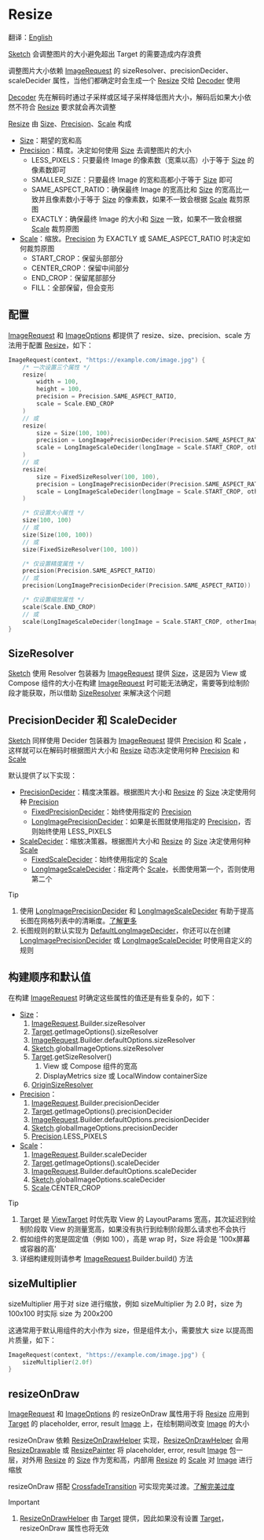 # Resize

翻译：[English](resize.md)

[Sketch] 会调整图片的大小避免超出 Target 的需要造成内存浪费

调整图片大小依赖 [ImageRequest] 的 sizeResolver、precisionDecider、scaleDecider
属性，当他们都确定时会生成一个 [Resize] 交给 [Decoder] 使用

[Decoder] 先在解码时通过子采样或区域子采样降低图片大小，解码后如果大小依然不符合 [Resize] 要求就会再次调整

[Resize] 由 [Size]、[Precision]、[Scale] 构成

* [Size]：期望的宽和高
* [Precision]：精度。决定如何使用 [Size] 去调整图片的大小
    * LESS_PIXELS：只要最终 Image 的像素数（宽乘以高）小于等于 [Size] 的像素数即可
    * SMALLER_SIZE：只要最终 Image 的宽和高都小于等于 [Size] 即可
    * SAME_ASPECT_RATIO：确保最终 Image 的宽高比和 [Size] 的宽高比一致并且像素数小于等于 [Size]
      的像素数，如果不一致会根据 [Scale] 裁剪原图
    * EXACTLY：确保最终 Image 的大小和 [Size] 一致，如果不一致会根据 [Scale] 裁剪原图
* [Scale]：缩放。[Precision] 为 EXACTLY 或 SAME_ASPECT_RATIO 时决定如何裁剪原图
    * START_CROP：保留头部部分
    * CENTER_CROP：保留中间部分
    * END_CROP：保留尾部部分
    * FILL：全部保留，但会变形

## 配置

[ImageRequest] 和 [ImageOptions] 都提供了 resize、size、precision、scale 方法用于配置 [Resize]，如下：

```kotlin
ImageRequest(context, "https://example.com/image.jpg") {
    /* 一次设置三个属性 */
    resize(
        width = 100,
        height = 100,
        precision = Precision.SAME_ASPECT_RATIO,
        scale = Scale.END_CROP
    )
    // 或
    resize(
        size = Size(100, 100),
        precision = LongImagePrecisionDecider(Precision.SAME_ASPECT_RATIO),
        scale = LongImageScaleDecider(longImage = Scale.START_CROP, otherImage = Scale.CENTER_CROP)
    )
    // 或
    resize(
        size = FixedSizeResolver(100, 100),
        precision = LongImagePrecisionDecider(Precision.SAME_ASPECT_RATIO),
        scale = LongImageScaleDecider(longImage = Scale.START_CROP, otherImage = Scale.CENTER_CROP)
    )

    /* 仅设置大小属性 */
    size(100, 100)
    // 或
    size(Size(100, 100))
    // 或
    size(FixedSizeResolver(100, 100))

    /* 仅设置精度属性 */
    precision(Precision.SAME_ASPECT_RATIO)
    // 或
    precision(LongImagePrecisionDecider(Precision.SAME_ASPECT_RATIO))

    /* 仅设置缩放属性 */
    scale(Scale.END_CROP)
    // 或
    scale(LongImageScaleDecider(longImage = Scale.START_CROP, otherImage = Scale.CENTER_CROP))
}
```

## SizeResolver

[Sketch] 使用 Resolver 包装器为 [ImageRequest] 提供 [Size]，这是因为 View 或 Compose 组件的大小在构建
[ImageRequest] 时可能无法确定，需要等到绘制阶段才能获取，所以借助 [SizeResolver] 来解决这个问题

## PrecisionDecider 和 ScaleDecider

[Sketch] 同样使用 Decider 包装器为 [ImageRequest] 提供 [Precision] 和 [Scale]
，这样就可以在解码时根据图片大小和 [Resize] 动态决定使用何种 [Precision] 和 [Scale]

默认提供了以下实现：

* [PrecisionDecider]：精度决策器。根据图片大小和 [Resize] 的 [Size] 决定使用何种 [Precision]
    * [FixedPrecisionDecider]：始终使用指定的 [Precision]
    * [LongImagePrecisionDecider]：如果是长图就使用指定的 [Precision]，否则始终使用 LESS_PIXELS
* [ScaleDecider]：缩放决策器。根据图片大小和 [Resize] 的 [Size] 决定使用何种 [Scale]
    * [FixedScaleDecider]：始终使用指定的 [Scale]
    * [LongImageScaleDecider]：指定两个 [Scale]，长图使用第一个，否则使用第二个

> [!TIP]
> 1. 使用 [LongImagePrecisionDecider] 和 [LongImageScaleDecider]
     有助于提高长图在网格列表中的清晰度。[了解更多][long_image_grid_thumbnails]
> 2. 长图规则的默认实现为 [DefaultLongImageDecider]，你还可以在创建 [LongImagePrecisionDecider]
     或 [LongImageScaleDecider] 时使用自定义的规则

## 构建顺序和默认值

在构建 [ImageRequest] 时确定这些属性的值还是有些复杂的，如下：

* [Size]：
    1. [ImageRequest].Builder.sizeResolver
    2. [Target].getImageOptions().sizeResolver
    3. [ImageRequest].Builder.defaultOptions.sizeResolver
    4. [Sketch].globalImageOptions.sizeResolver
    5. [Target].getSizeResolver()
        1. View 或 Compose 组件的宽高
        2. DisplayMetrics size 或 LocalWindow containerSize
    6. [OriginSizeResolver]
* [Precision]：
    1. [ImageRequest].Builder.precisionDecider
    2. [Target].getImageOptions().precisionDecider
    3. [ImageRequest].Builder.defaultOptions.precisionDecider
    4. [Sketch].globalImageOptions.precisionDecider
    5. [Precision].LESS_PIXELS
* [Scale]：
    1. [ImageRequest].Builder.scaleDecider
    2. [Target].getImageOptions().scaleDecider
    3. [ImageRequest].Builder.defaultOptions.scaleDecider
    4. [Sketch].globalImageOptions.scaleDecider
    5. [Scale].CENTER_CROP

> [!TIP]
> 1. [Target] 是 [ViewTarget] 时优先取 View 的 LayoutParams 宽高，其次延迟到绘制阶段取 View
     的测量宽高，如果没有执行到绘制阶段那么请求也不会执行
> 2. 假如组件的宽是固定值（例如 100），高是 wrap 时，Size 将会是 '100x屏幕或容器的高'
> 3. 详细构建规则请参考 [ImageRequest].Builder.build() 方法

## sizeMultiplier

sizeMultiplier 用于对 size 进行缩放，例如 sizeMultiplier 为 2.0 时，size 为 100x100 时实际 size 为
200x200

这通常用于默认用组件的大小作为 size，但是组件太小，需要放大 size 以提高图片质量，如下：

```kotlin
ImageRequest(context, "https://example.com/image.jpg") {
    sizeMultiplier(2.0f)
}
```

## resizeOnDraw

[ImageRequest] 和 [ImageOptions] 的 resizeOnDraw 属性用于将 [Resize] 应用到 [Target] 的 placeholder,
error, result [Image] 上，在绘制期间改变 [Image] 的大小

resizeOnDraw 依赖 [ResizeOnDrawHelper] 实现，[ResizeOnDrawHelper] 会用 [ResizeDrawable]
或 [ResizePainter] 将 placeholder, error, result [Image] 包一层，对外用 [Resize] 的 [Size]
作为宽和高，内部用 [Resize] 的 [Scale] 对 [Image] 进行缩放

resizeOnDraw 搭配 [CrossfadeTransition]
可实现完美过渡。[了解完美过度](transition_zh.md#完美过渡)

> [!IMPORTANT]
> 1. [ResizeOnDrawHelper] 由 [Target] 提供，因此如果没有设置 [Target]，resizeOnDraw 属性也将无效

[Sketch]: ../../sketch-core/src/commonMain/kotlin/com/github/panpf/sketch/Sketch.common.kt

[Resize]: ../../sketch-core/src/commonMain/kotlin/com/github/panpf/sketch/resize/Resize.kt

[Scale]: ../../sketch-core/src/commonMain/kotlin/com/github/panpf/sketch/resize/Scale.kt

[ScaleDecider]: ../../sketch-core/src/commonMain/kotlin/com/github/panpf/sketch/resize/ScaleDecider.kt

[FixedScaleDecider]: ../../sketch-core/src/commonMain/kotlin/com/github/panpf/sketch/resize/ScaleDecider.kt

[LongImageScaleDecider]: ../../sketch-core/src/commonMain/kotlin/com/github/panpf/sketch/resize/ScaleDecider.kt

[FixedPrecisionDecider]: ../../sketch-core/src/commonMain/kotlin/com/github/panpf/sketch/resize/PrecisionDecider.kt

[LongImagePrecisionDecider]: ../../sketch-core/src/commonMain/kotlin/com/github/panpf/sketch/resize/PrecisionDecider.kt

[PrecisionDecider]: ../../sketch-core/src/commonMain/kotlin/com/github/panpf/sketch/resize/PrecisionDecider.kt

[Precision]: ../../sketch-core/src/commonMain/kotlin/com/github/panpf/sketch/resize/Precision.kt

[ViewTarget]: ../../sketch-view-core/src/main/kotlin/com/github/panpf/sketch/target/ViewTarget.kt

[ImageRequest]: ../../sketch-core/src/commonMain/kotlin/com/github/panpf/sketch/request/ImageRequest.common.kt

[ImageOptions]: ../../sketch-core/src/commonMain/kotlin/com/github/panpf/sketch/request/ImageOptions.common.kt

[CrossfadeTransition]: ../../sketch-core/src/commonMain/kotlin/com/github/panpf/sketch/transition/CrossfadeTransition.kt

[Target]: ../../sketch-core/src/commonMain/kotlin/com/github/panpf/sketch/target/Target.kt

[ResizeDrawable]: ../../sketch-view-core/src/main/kotlin/com/github/panpf/sketch/drawable/ResizeDrawable.kt

[ResizeAnimatableDrawable]: ../../sketch-view-core/src/main/kotlin/com/github/panpf/sketch/drawable/ResizeAnimatableDrawable.kt

[DefaultLongImageDecider]: ../../sketch-core/src/commonMain/kotlin/com/github/panpf/sketch/resize/LongImageDecider.kt

[Decoder]: ../../sketch-core/src/commonMain/kotlin/com/github/panpf/sketch/decode/Decoder.kt

[Size]: ../../sketch-core/src/commonMain/kotlin/com/github/panpf/sketch/util/Size.kt

[SizeResolver]: ../../sketch-core/src/commonMain/kotlin/com/github/panpf/sketch/resize/SizeResolver.kt

[OriginSizeResolver]: ../../sketch-core/src/commonMain/kotlin/com/github/panpf/sketch/resize/SizeResolver.kt

[Image]: ../../sketch-core/src/commonMain/kotlin/com/github/panpf/sketch/Image.kt

[ResizeOnDrawHelper]: ../../sketch-core/src/commonMain/kotlin/com/github/panpf/sketch/resize/ResizeOnDraw.kt

[ResizePainter]: ../../sketch-compose-core/src/commonMain/kotlin/com/github/panpf/sketch/painter/ResizePainter.kt

[long_image_grid_thumbnails]: long_image_grid_thumbnails_zh.md